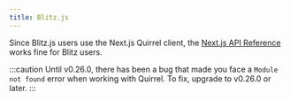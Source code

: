 ```yaml
---
title: Blitz.js
---
```


Since Blitz.js users use the Next.js Quirrel client, the [Next.js API Reference](./next.md) works fine for Blitz users.

:::caution
Until v0.26.0, there has been a bug that made you face a `Module not found` error when working with Quirrel.
To fix, upgrade to v0.26.0 or later.
:::
